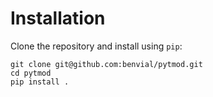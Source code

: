 # Installation

Clone the repository and install using `pip`:

```
git clone git@github.com:benvial/pytmod.git
cd pytmod
pip install .
```

<!--
```{tabs}
~~~{group-tab} Linux
Linux Line 1
~~~
~~~{group-tab} Mac OSX
Mac OSX Line 1
~~~
~~~{group-tab} Windows
Windows Line 1
~~~
``` -->
